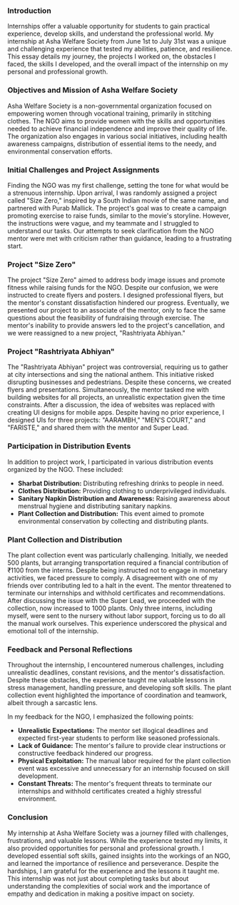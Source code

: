 ### Introduction
Internships offer a valuable opportunity for students to gain practical experience, develop
skills, and understand the professional world. My internship at Asha Welfare Society from June 1st to July 31st was a unique and challenging experience that tested my abilities, patience, and resilience. This essay details my journey, the projects I worked on, the obstacles I faced, the skills I developed, and the overall impact of the internship on my personal and professional growth.
### Objectives and Mission of Asha Welfare Society

Asha Welfare Society is a non-governmental organization focused on empowering women
through vocational training, primarily in stitching clothes. The NGO aims to provide women with the skills and opportunities needed to achieve financial independence and improve their quality of life. The organization also engages in various social initiatives, including health awareness campaigns, distribution of essential items to the needy, and environmental conservation efforts.
### Initial Challenges and Project Assignments

Finding the NGO was my first challenge, setting the tone for what would be a strenuous
internship. Upon arrival, I was randomly assigned a project called "Size Zero," inspired by a
South Indian movie of the same name, and partnered with Purab Mallick. The project's goal
was to create a campaign promoting exercise to raise funds, similar to the movie's storyline.
However, the instructions were vague, and my teammate and I struggled to understand our
tasks. Our attempts to seek clarification from the NGO mentor were met with criticism rather
than guidance, leading to a frustrating start.
### Project "Size Zero"

The project "Size Zero" aimed to address body image issues and promote fitness while raising funds for the NGO. Despite our confusion, we were instructed to create flyers and posters. I designed professional flyers, but the mentor's constant dissatisfaction hindered our progress. Eventually, we presented our project to an associate of the mentor, only to face the same questions about the feasibility of fundraising through exercise. The mentor's inability to provide answers led to the project's cancellation, and we were reassigned to a new project, "Rashtriyata Abhiyan."
### Project "Rashtriyata Abhiyan"

The "Rashtriyata Abhiyan" project was controversial, requiring us to gather at city intersections and sing the national anthem. This initiative risked disrupting businesses and pedestrians. Despite these concerns, we created flyers and presentations. Simultaneously, the mentor tasked me with building websites for all projects, an unrealistic expectation given the time constraints. After a discussion, the idea of websites was replaced with creating UI designs for mobile apps. Despite having no prior experience, I designed UIs for three projects: "AARAMBH," "MEN'S COURT," and "FARISTE," and shared them with the mentor and Super Lead.
### Participation in Distribution Events

In addition to project work, I participated in various distribution events organized by the NGO.
These included:
- **Sharbat Distribution:** Distributing refreshing drinks to people in need.
- **Clothes Distribution:** Providing clothing to underprivileged individuals.
- **Sanitary Napkin Distribution and Awareness:** Raising awareness about menstrual hygiene and distributing sanitary napkins.
- **Plant Collection and Distribution:** This event aimed to promote environmental conservation by collecting and distributing plants.
### Plant Collection and Distribution

The plant collection event was particularly challenging. Initially, we needed 500 plants, but
arranging transportation required a financial contribution of ₹1100 from the interns. Despite
being instructed not to engage in monetary activities, we faced pressure to comply. A
disagreement with one of my friends over contributing led to a halt in the event. The mentor
threatened to terminate our internships and withhold certificates and recommendations. After discussing the issue with the Super Lead, we proceeded with the collection, now increased to 1000 plants. Only three interns, including myself, were sent to the nursery without labor support, forcing us to do all the manual work ourselves. This experience underscored the physical and emotional toll of the internship.
### Feedback and Personal Reflections

Throughout the internship, I encountered numerous challenges, including unrealistic deadlines, constant revisions, and the mentor's dissatisfaction. Despite these obstacles, the experience taught me valuable lessons in stress management, handling pressure, and developing soft skills. The plant collection event highlighted the importance of coordination and teamwork, albeit through a sarcastic lens.

In my feedback for the NGO, I emphasized the following points:
- **Unrealistic Expectations:** The mentor set illogical deadlines and expected first-year
students to perform like seasoned professionals.
- **Lack of Guidance:** The mentor's failure to provide clear instructions or constructive
feedback hindered our progress.
- **Physical Exploitation:** The manual labor required for the plant collection event was
excessive and unnecessary for an internship focused on skill development.
- **Constant Threats:** The mentor's frequent threats to terminate our internships and withhold certificates created a highly stressful environment.
### Conclusion

My internship at Asha Welfare Society was a journey filled with challenges, frustrations, and
valuable lessons. While the experience tested my limits, it also provided opportunities for
personal and professional growth. I developed essential soft skills, gained insights into the
workings of an NGO, and learned the importance of resilience and perseverance. Despite the hardships, I am grateful for the experience and the lessons it taught me. This internship was not just about completing tasks but about understanding the complexities of social work and the importance of empathy and dedication in making a positive impact on society.